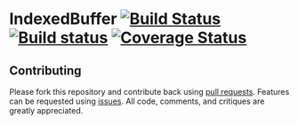 # IndexedBuffer [![Build Status](https://travis-ci.org/prismskylabs/IndexedBuffer.svg)](https://travis-ci.org/prismskylabs/IndexedBuffer) [![Build status](https://ci.appveyor.com/api/projects/status/l8lxqa625a12ug8j/branch/master?svg=true)](https://ci.appveyor.com/project/whoshuu/indexedbuffer/branch/master) [![Coverage Status](https://coveralls.io/repos/prismskylabs/IndexedBuffer/badge.svg?branch=master&service=github)](https://coveralls.io/github/prismskylabs/IndexedBuffer?branch=master)

## Contributing

Please fork this repository and contribute back using [pull requests](https://github.com/prismskylabs/IndexedBuffer/pulls). Features can be requested using [issues](https://github.com/prismskylabs/IndexedBuffer/issues). All code, comments, and critiques are greatly appreciated.
